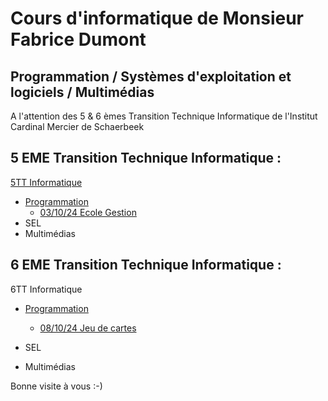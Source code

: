 # Cours d'informatique de Monsieur Fabrice Dumont

## Programmation / Systèmes d'exploitation et logiciels / Multimédias

A l'attention des 5 & 6 èmes Transition Technique Informatique de l'Institut Cardinal Mercier de Schaerbeek

## 5 EME Transition Technique Informatique :

[5TT Informatique](./cours_5tt "5TT")

- [Programmation](./cours_5tt/programmation)
  - [03/10/24 Ecole Gestion](./cours_5tt/programmation/03_10_24_ecole_gestion)
- SEL
- Multimédias

## 6 EME Transition Technique Informatique :

6TT Informatique

- [Programmation](./cours_6tt/programmation)
  - [08/10/24 Jeu de cartes](./cours_6tt/programmation/08_10_24)

- SEL
- Multimédias

Bonne visite à vous :-)



